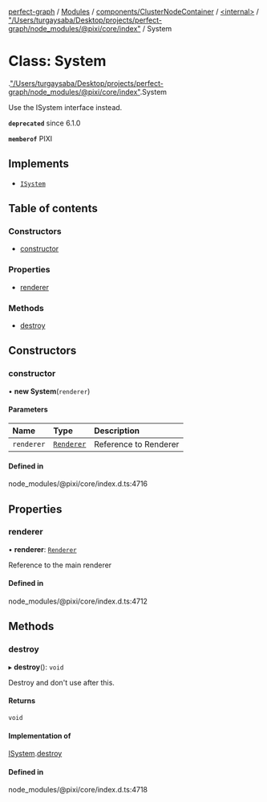 [perfect-graph](../README.md) / [Modules](../modules.md) / [components/ClusterNodeContainer](../modules/components_ClusterNodeContainer.md) / [<internal\>](../modules/components_ClusterNodeContainer._internal_.md) / ["/Users/turgaysaba/Desktop/projects/perfect-graph/node\_modules/@pixi/core/index"](../modules/components_ClusterNodeContainer._internal_.__Users_turgaysaba_Desktop_projects_perfect_graph_node_modules__pixi_core_index_.md) / System

# Class: System

[<internal>](../modules/components_ClusterNodeContainer._internal_.md).["/Users/turgaysaba/Desktop/projects/perfect-graph/node_modules/@pixi/core/index"](../modules/components_ClusterNodeContainer._internal_.__Users_turgaysaba_Desktop_projects_perfect_graph_node_modules__pixi_core_index_.md).System

Use the ISystem interface instead.

**`deprecated`** since 6.1.0

**`memberof`** PIXI

## Implements

- [`ISystem`](../interfaces/components_ClusterNodeContainer._internal_.ISystem.md)

## Table of contents

### Constructors

- [constructor](components_ClusterNodeContainer._internal_.__Users_turgaysaba_Desktop_projects_perfect_graph_node_modules__pixi_core_index_.System.md#constructor)

### Properties

- [renderer](components_ClusterNodeContainer._internal_.__Users_turgaysaba_Desktop_projects_perfect_graph_node_modules__pixi_core_index_.System.md#renderer)

### Methods

- [destroy](components_ClusterNodeContainer._internal_.__Users_turgaysaba_Desktop_projects_perfect_graph_node_modules__pixi_core_index_.System.md#destroy)

## Constructors

### constructor

• **new System**(`renderer`)

#### Parameters

| Name | Type | Description |
| :------ | :------ | :------ |
| `renderer` | [`Renderer`](components_ClusterNodeContainer._internal_.Renderer.md) | Reference to Renderer |

#### Defined in

node_modules/@pixi/core/index.d.ts:4716

## Properties

### renderer

• **renderer**: [`Renderer`](components_ClusterNodeContainer._internal_.Renderer.md)

Reference to the main renderer

#### Defined in

node_modules/@pixi/core/index.d.ts:4712

## Methods

### destroy

▸ **destroy**(): `void`

Destroy and don't use after this.

#### Returns

`void`

#### Implementation of

[ISystem](../interfaces/components_ClusterNodeContainer._internal_.ISystem.md).[destroy](../interfaces/components_ClusterNodeContainer._internal_.ISystem.md#destroy)

#### Defined in

node_modules/@pixi/core/index.d.ts:4718
